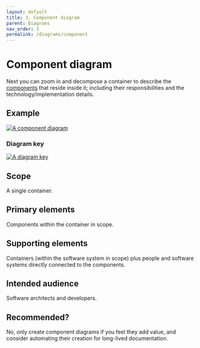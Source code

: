 ```yaml
---
layout: default
title: 3. Component diagram
parent: Diagrams
nav_order: 3
permalink: /diagrams/component
---
```


# Component diagram

Next you can zoom in and decompose a container to describe the [components](/abstractions/component)
that reside inside it; including their responsibilities and the technology/implementation details.

## Example

[![A component diagram](https://static.structurizr.com/workspace/36141/diagrams/Components.png)](https://static.structurizr.com/workspace/36141/diagrams/Components.png)

### Diagram key

[![A diagram key](https://static.structurizr.com/workspace/36141/diagrams/Components-key.png)](https://static.structurizr.com/workspace/36141/diagrams/Components-key.png)

## Scope

A single container.

## Primary elements

Components within the container in scope.

## Supporting elements

Containers (within the software system in scope) plus people and software systems directly connected to the components.

## Intended audience

Software architects and developers.

## Recommended?

No, only create component diagrams if you feel they add value, and consider automating their creation
for long-lived documentation.

<script type="application/javascript" src="https://code.jquery.com/jquery-3.7.1.slim.min.js"></script>
<script type="application/javascript" src="/assets/c4model.js"></script>
